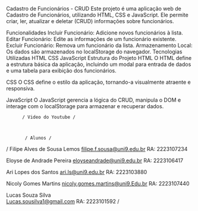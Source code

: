Cadastro de Funcionários - CRUD
Este projeto é uma aplicação web de Cadastro de Funcionários, utilizando HTML, CSS e JavaScript. Ele permite criar, ler, atualizar e deletar (CRUD) informações sobre funcionários.

Funcionalidades
Incluir Funcionário: Adicione novos funcionários à lista.
Editar Funcionário: Edite as informações de um funcionário existente.
Excluir Funcionário: Remova um funcionário da lista.
Armazenamento Local: Os dados são armazenados no localStorage do navegador.
Tecnologias Utilizadas
HTML
CSS
JavaScript
Estrutura do Projeto
HTML
O HTML define a estrutura básica da aplicação, incluindo um modal para entrada de dados e uma tabela para exibição dos funcionários.

CSS
O CSS define o estilo da aplicação, tornando-a visualmente atraente e responsiva.

JavaScript
O JavaScript gerencia a lógica do CRUD, manipula o DOM e interage com o localStorage para armazenar e recuperar dados.


          / Video do Youtube /

          

           / Alunos /

           
/ Filipe Alves de Sousa Lemos 
filipe.f.sousa@uni9.edu.br
RA: 2223107234

Eloyse de Andrade Pereira 
eloyseandrade@uni9.edu.br
RA: 2223106417


Ari Lopes dos Santos 
ari.ls@uni9.edu.br
RA: 2223103880


Nicoly Gomes Martins
nicoly.gomes.martins@uni9.Edu.br
RA: 2223107440


Lucas Souza Silva  
Lucas.sousilva1@gmail.com
RA: 2223101592 /
